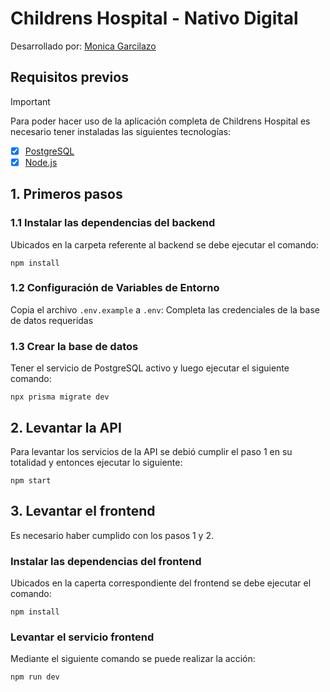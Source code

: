 # Childrens Hospital - Nativo Digital
Desarrollado por: [Monica Garcilazo](https://github.com/MoniGarcilazo)

## Requisitos previos
> [!IMPORTANT]
> Para poder hacer uso de la aplicación completa de Childrens Hospital es
> necesario tener instaladas las siguientes tecnologías:

- [x] [PostgreSQL](https://www.postgresql.org/download/)
- [x] [Node.js](https://nodejs.org/en/download/package-manager)

## 1. Primeros pasos
### 1.1 Instalar las dependencias del backend
Ubicados en la carpeta referente al backend se debe ejecutar el comando:

`npm install`

### 1.2 Configuración de Variables de Entorno
Copia el archivo `.env.example` a `.env`:
Completa las credenciales de la base de datos requeridas

### 1.3 Crear la base de datos
Tener el servicio de PostgreSQL activo y luego ejecutar el siguiente
comando:

`npx prisma migrate dev`

## 2. Levantar la API
Para levantar los servicios de la API se debió cumplir el paso 1 en su totalidad
y entonces ejecutar lo siguiente:

`npm start`

## 3. Levantar el frontend
Es necesario haber cumplido con los pasos 1 y 2.

### Instalar las dependencias del frontend
Ubicados en la caperta correspondiente del frontend se debe ejecutar el comando:

`npm install`

### Levantar el servicio frontend
Mediante el siguiente comando se puede realizar la acción:

`npm run dev`
